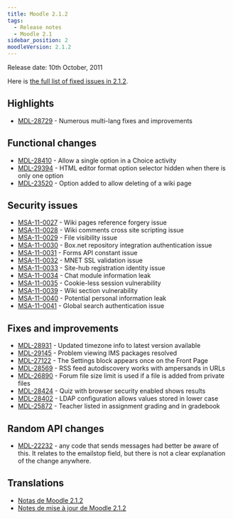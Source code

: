 ```yaml
---
title: Moodle 2.1.2
tags:
  - Release notes
  - Moodle 2.1
sidebar_position: 2
moodleVersion: 2.1.2
---
```

Release date: 10th October, 2011

Here is [the full list of fixed issues in 2.1.2](http://moodle.atlassian.net/secure/IssueNavigator!executeAdvanced.jspa?jqlQuery=project+%3D+mdl+and+resolution+%3D+fixed+AND+fixVersion+in+%28%222.1.2%22%29).

## Highlights

- [MDL-28729](https://moodle.atlassian.net/browse/MDL-28729) - Numerous multi-lang fixes and improvements

## Functional changes

- [MDL-28410](https://moodle.atlassian.net/browse/MDL-28410) - Allow a single option in a Choice activity
- [MDL-29394](https://moodle.atlassian.net/browse/MDL-29394) - HTML editor format option selector hidden when there is only one option
- [MDL-23520](https://moodle.atlassian.net/browse/MDL-23520) - Option added to allow deleting of a wiki page

## Security issues

- [MSA-11-0027](http://moodle.org/mod/forum/discuss.php?d=188309) - Wiki pages reference forgery issue
- [MSA-11-0028](http://moodle.org/mod/forum/discuss.php?d=188310) - Wiki comments cross site scripting issue
- [MSA-11-0029](http://moodle.org/mod/forum/discuss.php?d=188311) - File visibility issue
- [MSA-11-0030](http://moodle.org/mod/forum/discuss.php?d=188312) - Box.net repository integration authentication issue
- [MSA-11-0031](http://moodle.org/mod/forum/discuss.php?d=188313) - Forms API constant issue
- [MSA-11-0032](http://moodle.org/mod/forum/discuss.php?d=188314) - MNET SSL validation issue
- [MSA-11-0033](http://moodle.org/mod/forum/discuss.php?d=188315) - Site-hub registration identity issue
- [MSA-11-0034](http://moodle.org/mod/forum/discuss.php?d=188316) - Chat module information leak
- [MSA-11-0035](http://moodle.org/mod/forum/discuss.php?d=188317) - Cookie-less session vulnerability
- [MSA-11-0039](http://moodle.org/mod/forum/discuss.php?d=188321) - Wiki section vulnerability
- [MSA-11-0040](http://moodle.org/mod/forum/discuss.php?d=188322) - Potential personal information leak
- [MSA-11-0041](http://moodle.org/mod/forum/discuss.php?d=188323) - Global search authentication issue

## Fixes and improvements

- [MDL-28931](https://moodle.atlassian.net/browse/MDL-28931) - Updated timezone info to latest version available
- [MDL-29145](https://moodle.atlassian.net/browse/MDL-29145) - Problem viewing IMS packages resolved
- [MDL-27122](https://moodle.atlassian.net/browse/MDL-27122) - The Settings block appears once on the Front Page
- [MDL-28569](https://moodle.atlassian.net/browse/MDL-28569) - RSS feed autodiscovery works with ampersands in URLs
- [MDL-26890](https://moodle.atlassian.net/browse/MDL-26890) - Forum file size limit is used if a file is added from private files
- [MDL-28424](https://moodle.atlassian.net/browse/MDL-28424) - Quiz with browser security enabled shows results
- [MDL-28402](https://moodle.atlassian.net/browse/MDL-28402) - LDAP configuration allows values stored in lower case
- [MDL-25872](https://moodle.atlassian.net/browse/MDL-25872) - Teacher listed in assignment grading and in gradebook

## Random API changes

- [MDL-22232](https://moodle.atlassian.net/browse/MDL-22232) - any code that sends messages had better be aware of this. It relates to the emailstop field, but there is not a clear explanation of the change anywhere.

## Translations

- [Notas de Moodle 2.1.2](https://docs.moodle.org/es/Notas_de_Moodle_2.1.2)
- [Notes de mise à jour de Moodle 2.1.2](https://docs.moodle.org/fr/Notes_de_mise_à_jour_de_Moodle_2.1.2)
